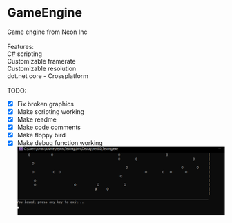 # GameEngine<br />
Game engine from Neon Inc<br />
<br />
Features:<br />
  C# scripting<br />
  Customizable framerate<br />
  Customizable resolution<br />
  dot.net core - Crossplatform<br />
  <br />
  TODO:<br />
   - [x] Fix broken graphics<br />
   - [x] Make scripting working<br />
   - [x] Make readme<br />
   - [x] Make code comments<br />
   - [x] Make floppy bird<br />
   - [x] Make debug function working<br />
![Floppy bird](https://github.com/Neon-Inc/Neon-Game-Engine/blob/master/Properties/Depends/image1.png)
